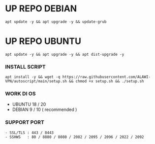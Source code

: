 # UP REPO DEBIAN
<pre><code>apt update -y && apt upgrade -y && update-grub</code></pre>
  
  
# UP REPO UBUNTU
<pre><code>apt update -y && apt upgrade -y && apt dist-upgrade -y</code></pre>
 

### INSTALL SCRIPT 
<pre><code>apt install -y && wget -q https://raw.githubusercontent.com/ALAWI-VPN/autoscript/main/setup.sh && chmod +x setup.sh && ./setup.sh</code></pre>

### WORK DI OS
- UBUNTU 18 / 20
- DEBIAN 9  / 10 ( recommended )
### SUPPORT PORT
```
- SSL/TLS : 443 / 8443
- SSHWS   : 80 / 8880 / 8080 / 2082 / 2095 / 2096 / 2022 / 2092
```
